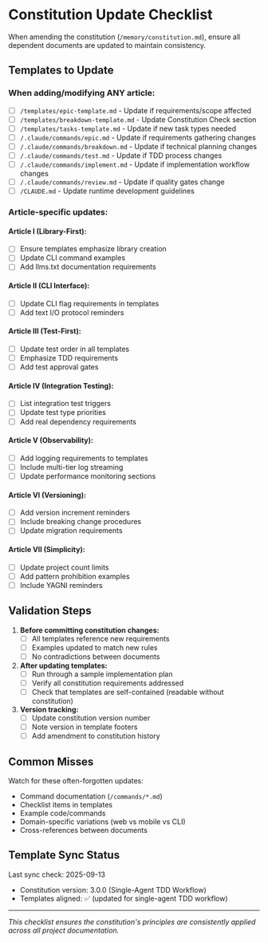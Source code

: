 # Constitution Update Checklist

When amending the constitution (`/memory/constitution.md`), ensure all dependent documents are updated to maintain consistency.

## Templates to Update

### When adding/modifying ANY article:
- [ ] `/templates/epic-template.md` - Update if requirements/scope affected
- [ ] `/templates/breakdown-template.md` - Update Constitution Check section
- [ ] `/templates/tasks-template.md` - Update if new task types needed
- [ ] `/.claude/commands/epic.md` - Update if requirements gathering changes
- [ ] `/.claude/commands/breakdown.md` - Update if technical planning changes
- [ ] `/.claude/commands/test.md` - Update if TDD process changes
- [ ] `/.claude/commands/implement.md` - Update if implementation workflow changes
- [ ] `/.claude/commands/review.md` - Update if quality gates change
- [ ] `/CLAUDE.md` - Update runtime development guidelines

### Article-specific updates:

#### Article I (Library-First):
- [ ] Ensure templates emphasize library creation
- [ ] Update CLI command examples
- [ ] Add llms.txt documentation requirements

#### Article II (CLI Interface):
- [ ] Update CLI flag requirements in templates
- [ ] Add text I/O protocol reminders

#### Article III (Test-First):
- [ ] Update test order in all templates
- [ ] Emphasize TDD requirements
- [ ] Add test approval gates

#### Article IV (Integration Testing):
- [ ] List integration test triggers
- [ ] Update test type priorities
- [ ] Add real dependency requirements

#### Article V (Observability):
- [ ] Add logging requirements to templates
- [ ] Include multi-tier log streaming
- [ ] Update performance monitoring sections

#### Article VI (Versioning):
- [ ] Add version increment reminders
- [ ] Include breaking change procedures
- [ ] Update migration requirements

#### Article VII (Simplicity):
- [ ] Update project count limits
- [ ] Add pattern prohibition examples
- [ ] Include YAGNI reminders

## Validation Steps

1. **Before committing constitution changes:**
   - [ ] All templates reference new requirements
   - [ ] Examples updated to match new rules
   - [ ] No contradictions between documents

2. **After updating templates:**
   - [ ] Run through a sample implementation plan
   - [ ] Verify all constitution requirements addressed
   - [ ] Check that templates are self-contained (readable without constitution)

3. **Version tracking:**
   - [ ] Update constitution version number
   - [ ] Note version in template footers
   - [ ] Add amendment to constitution history

## Common Misses

Watch for these often-forgotten updates:
- Command documentation (`/commands/*.md`)
- Checklist items in templates
- Example code/commands
- Domain-specific variations (web vs mobile vs CLI)
- Cross-references between documents

## Template Sync Status

Last sync check: 2025-09-13
- Constitution version: 3.0.0 (Single-Agent TDD Workflow)
- Templates aligned: ✅ (updated for single-agent TDD workflow)

---

*This checklist ensures the constitution's principles are consistently applied across all project documentation.*